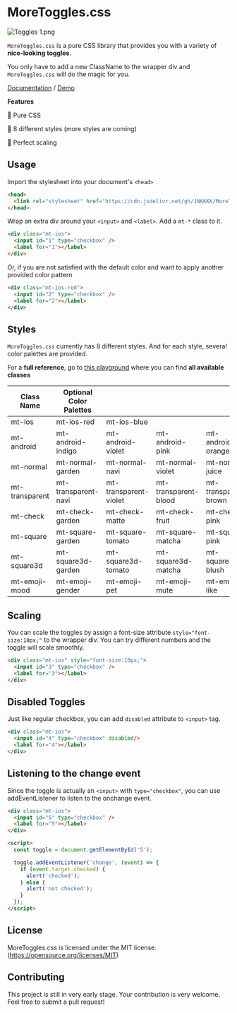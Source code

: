 # MoreToggles.css

![Toggles _1_.png](https://i.loli.net/2020/02/26/L92TdZF4sADtoVO.png)

`MoreToggles.css` is a pure CSS library that provides you with a variety of **nice-looking toggles**. 

You only have to add a new ClassName to the wrapper div and `MoreToggles.css` will do the magic for you.

[Documentation]() / [Demo]()

**Features**

🔹  Pure CSS

🔹  8 different styles (more styles are coming) 

🔹  Perfect scaling

## Usage

Import the stylesheet into your document's `<head>`
```html
<head>
  <link rel="stylesheet" href="https://cdn.jsdelivr.net/gh/JNKKKK/MoreToggles.css/output/moretoggles.min.css">
</head>
```
Wrap an extra div around your `<input>` and `<label>`. Add a `mt-*` class to it.
```html
<div class="mt-ios"> 
  <input id="1" type="checkbox" />
  <label for="1"></label>
</div>
```
Or, if you are not satisfied with the default color and want to apply another provided color pattern
```html
<div class="mt-ios-red"> 
  <input id="2" type="checkbox" />
  <label for="2"></label>
</div>
```

## Styles
`MoreToggles.css` currently has 8 different styles. And for each style, several color palettes are provided.

For a **full reference**, go to [this playground]() where you can find **all available classes**

| Class Name    | Optional Color Palettes | | | |
| ------------- |-------------|-----|-----|-----|
| mt-ios| mt-ios-red|mt-ios-blue|||||
| mt-android| mt-android-indigo|mt-android-violet|mt-android-pink|mt-android-orange|
| mt-normal |mt-normal-garden| mt-normal-navi|mt-normal-violet|mt-normal-juice|
|mt-transparent|mt-transparent-navi|mt-transparent-violet|mt-transparent-blood|mt-transparent-brown|
|mt-check|mt-check-garden|mt-check-matte|mt-check-fruit|mt-check-pink|
|mt-square|mt-square-garden|mt-square-tomato|mt-square-matcha|mt-square-pink|
|mt-square3d|mt-square3d-garden|mt-square3d-tomato|mt-square3d-matcha|mt-square3d-blush|
|mt-emoji-mood|mt-emoji-gender|mt-emoji-pet|mt-emoji-mute|mt-emoji-like|

## Scaling
You can scale the toggles by assign a font-size attribute `style="font-size:10px;"` to the wrapper div. You can try different numbers and the toggle will scale smoothly.
```html
<div class="mt-ios" style="font-size:10px;">
  <input id="3" type="checkbox" />
  <label for="3"></label>
</div>
```

## Disabled Toggles
Just like regular checkbox, you can add `disabled` attribute to `<input>` tag.
```html
<div class="mt-ios">
  <input id="4" type="checkbox" disabled/>
  <label for="4"></label>
</div>
```

## Listening to the change event
Since the toggle is actually an `<input>` with `type="checkbox"`, you can use addEventListener to listen to the onchange event.
```html
<div class="mt-ios"> 
  <input id="5" type="checkbox" />
  <label for="5"></label>
</div>

<script>
  const toggle = document.getElementById('5');

  toggle.addEventListener('change', (event) => {
    if (event.target.checked) {
      alert('checked');
    } else {
      alert('not checked');
    }
  });
</script>
```
## License
MoreToggles.css is licensed under the MIT license. (https://opensource.org/licenses/MIT)

## Contributing
This project is still in very early stage. Your contribution is very welcome. Feel free to submit a pull request!
